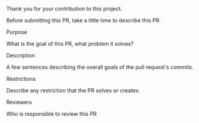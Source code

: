 Thank you for your contribution to this project.

Before submitting this PR, take a little time to describe this PR.

Purpose

What is the goal of this PR, what problem it solves?

Description

A few sentences describing the overall goals of the pull request's commits.

Restrictions

Describe any restriction that the PR solves or creates.

Reviewers

Who is responsible to review this PR

